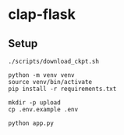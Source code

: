# clap-flask

## Setup

```
./scripts/download_ckpt.sh

python -m venv venv
source venv/bin/activate
pip install -r requirements.txt

mkdir -p upload
cp .env.example .env

python app.py
```
